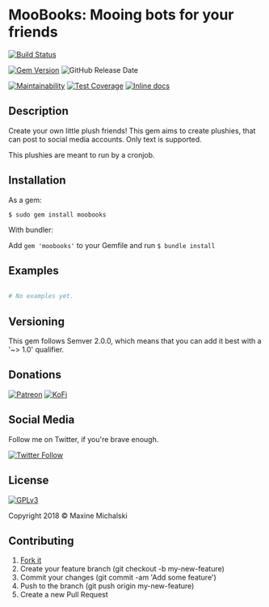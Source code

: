 # MooBooks: Mooing bots for your friends


[![Build Status](https://travis-ci.org/maxine-red/moobooks.svg?branch=master)](https://travis-ci.org/maxine-red/moobooks)

[![Gem Version](https://img.shields.io/gem/v/moobooks.svg)](https://rubygems.org/gems/moobooks)
![GitHub Release Date](https://img.shields.io/github/release-date/maxine-red/moobooks.svg)

[![Maintainability](https://api.codeclimate.com/v1/badges/eb00f2f4a60e01c8732a/maintainability)](https://codeclimate.com/github/maxine-red/moobooks/maintainability)
[![Test Coverage](https://api.codeclimate.com/v1/badges/eb00f2f4a60e01c8732a/test_coverage)](https://codeclimate.com/github/maxine-red/moobooks/test_coverage)
[![Inline docs](http://inch-ci.org/github/maxine-red/moobooks.svg)](http://inch-ci.org/github/maxine-red/moobooks)

## Description

Create your own little plush friends! This gem aims to create plushies, that can
post to social media accounts. Only text is supported.

This plushies are meant to run by a cronjob.

## Installation

As a gem:

`$ sudo gem install moobooks`

With bundler:

Add `gem 'moobooks'` to your Gemfile and run `$ bundle install`

## Examples

```ruby

# No examples yet.

```

## Versioning

This gem follows Semver 2.0.0, which means that you can add it best with a '~>
1.0' qualifier.

## Donations

[![Patreon](https://img.shields.io/badge/Patreon-donate-orange.svg)](https://www.patreon.com/maxine_red)
[![KoFi](https://img.shields.io/badge/KoFi-donate-blue.svg)](https://ko-fi.com/maxinered)

## Social Media

Follow me on Twitter, if you're brave enough.

[![Twitter Follow](https://img.shields.io/twitter/follow/maxine_red.svg?style=social&logo=twitter&label=Follow)](https://twitter.com/maxine_red)

## License

[![GPLv3](https://www.gnu.org/graphics/gplv3-127x51.png)](https://www.gnu.org/licenses/gpl-3.0.en.html)

Copyright 2018 :copyright: Maxine Michalski

## Contributing

1. [Fork it](https://github.com/maxine-red/moobooks/fork)
1. Create your feature branch (git checkout -b my-new-feature)
1. Commit your changes (git commit -am 'Add some feature')
1. Push to the branch (git push origin my-new-feature)
1. Create a new Pull Request
